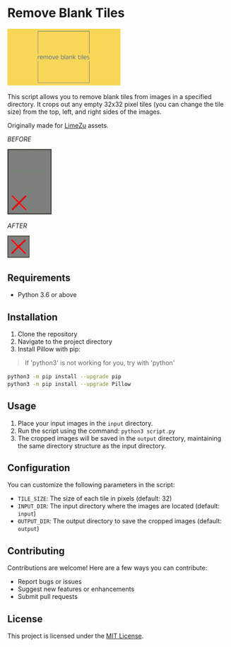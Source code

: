 # Remove Blank Tiles

![remove_blank_tiles logo](remove_blank_tiles.webp)

This script allows you to remove blank tiles from images in a specified directory. It crops out any empty 32x32 pixel tiles (you can change the tile size) from the top, left, and right sides of the images.

Originally made for [LimeZu](https://limezu.itch.io/) assets.

*BEFORE*

<picture>
  <img alt="Shows an the sample image BEFORE processing" src="doc_sample_input.png" width="100" width="150">
</picture>

*AFTER*

<picture>
  <img alt="Shows an the sample image BEFORE processing" src="doc_sample_output.png" width="50" width="50">
</picture>

## Requirements

- Python 3.6 or above

## Installation

1. Clone the repository
2. Navigate to the project directory
3. Install Pillow with pip:

> If 'python3' is not working for you, try with 'python'

```bash
python3 -m pip install --upgrade pip
python3 -m pip install --upgrade Pillow
```

## Usage

1. Place your input images in the `input` directory.
2. Run the script using the command: `python3 script.py`
3. The cropped images will be saved in the `output` directory, maintaining the same directory structure as the input directory.

## Configuration

You can customize the following parameters in the script:

- `TILE_SIZE`: The size of each tile in pixels (default: 32)
- `INPUT_DIR`: The input directory where the images are located (default: `input`)
- `OUTPUT_DIR`: The output directory to save the cropped images (default: `output`)

## Contributing

Contributions are welcome! Here are a few ways you can contribute:

- Report bugs or issues
- Suggest new features or enhancements
- Submit pull requests

## License

This project is licensed under the [MIT License](LICENSE).
